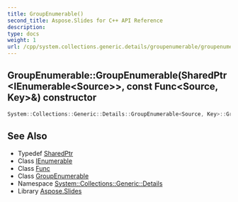 ```yaml
---
title: GroupEnumerable()
second_title: Aspose.Slides for C++ API Reference
description: 
type: docs
weight: 1
url: /cpp/system.collections.generic.details/groupenumerable/groupenumerable/
---
```

## GroupEnumerable::GroupEnumerable(SharedPtr\<IEnumerable\<Source\>\>, const Func\<Source, Key\>\&) constructor




```cpp
System::Collections::Generic::Details::GroupEnumerable<Source, Key>::GroupEnumerable(SharedPtr<IEnumerable<Source>> sourceEnumerable, const Func<Source, Key> &keyPredicate)
```

## See Also

* Typedef [SharedPtr](../../system/sharedptr/)
* Class [IEnumerable](../../system.collections.generic/ienumerable/)
* Class [Func](../../system/func/)
* Class [GroupEnumerable](./)
* Namespace [System::Collections::Generic::Details](../)
* Library [Aspose.Slides](../../)